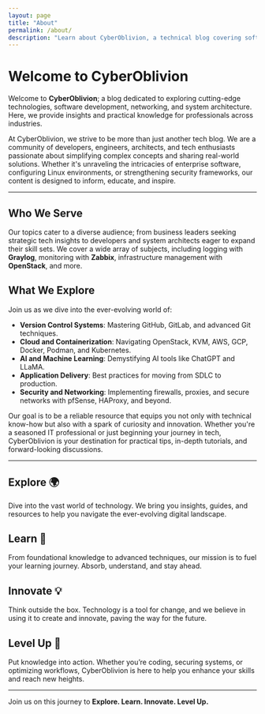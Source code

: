 ```yaml
---
layout: page
title: "About"
permalink: /about/
description: "Learn about CyberOblivion, a technical blog covering software development, Linux system administration, cloud infrastructure, DevOps, containerization with Docker and Podman, AI tools, network security, and enterprise architecture. Practical tutorials, real-world solutions, and in-depth guides for developers, system architects, and IT professionals working with Git, AWS, GCP, OpenStack, Kubernetes, Graylog, Zabbix, pfSense, and modern development workflows."
---
```


# Welcome to CyberOblivion

Welcome to **CyberOblivion**; a blog dedicated to exploring cutting-edge technologies, software development, networking, and system architecture. Here, we provide insights and practical knowledge for professionals across industries.

At CyberOblivion, we strive to be more than just another tech blog. We are a community of developers, engineers, architects, and tech enthusiasts passionate about simplifying complex concepts and sharing real-world solutions. Whether it's unraveling the intricacies of enterprise software, configuring Linux environments, or strengthening security frameworks, our content is designed to inform, educate, and inspire.

---

## Who We Serve

Our topics cater to a diverse audience; from business leaders seeking strategic tech insights to developers and system architects eager to expand their skill sets. We cover a wide array of subjects, including logging with **Graylog**, monitoring with **Zabbix**, infrastructure management with **OpenStack**, and more.

## What We Explore

Join us as we dive into the ever-evolving world of:

- **Version Control Systems**: Mastering GitHub, GitLab, and advanced Git techniques.
- **Cloud and Containerization**: Navigating OpenStack, KVM, AWS, GCP, Docker, Podman, and Kubernetes.
- **AI and Machine Learning**: Demystifying AI tools like ChatGPT and LLaMA.
- **Application Delivery**: Best practices for moving from SDLC to production.
- **Security and Networking**: Implementing firewalls, proxies, and secure networks with pfSense, HAProxy, and beyond.

Our goal is to be a reliable resource that equips you not only with technical know-how but also with a spark of curiosity and innovation. Whether you're a seasoned IT professional or just beginning your journey in tech, CyberOblivion is your destination for practical tips, in-depth tutorials, and forward-looking discussions.

---

## Explore 🌍

Dive into the vast world of technology. We bring you insights, guides, and resources to help you navigate the ever-evolving digital landscape.

## Learn 📘

From foundational knowledge to advanced techniques, our mission is to fuel your learning journey. Absorb, understand, and stay ahead.

## Innovate 💡

Think outside the box. Technology is a tool for change, and we believe in using it to create and innovate, paving the way for the future.

## Level Up 🚀

Put knowledge into action. Whether you’re coding, securing systems, or optimizing workflows, CyberOblivion is here to help you enhance your skills and reach new heights.

---

Join us on this journey to **Explore. Learn. Innovate. Level Up.**